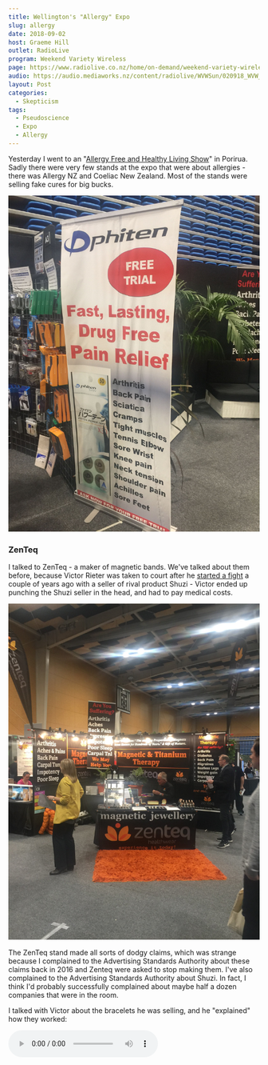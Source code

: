 ```yaml
---
title: Wellington's "Allergy" Expo
slug: allergy
date: 2018-09-02
host: Graeme Hill
outlet: RadioLive
program: Weekend Variety Wireless
page: https://www.radiolive.co.nz/home/on-demand/weekend-variety-wireless/2018/08/skeptical-thoughts--preaching-in-schools-and-allergy-expo-sed-.html
audio: https://audio.mediaworks.nz/content/radiolive/WVWSun/020918_WVW_Skepticalthoughts.mp3
layout: Post
categories:
  - Skepticism
tags:
  - Pseudoscience
  - Expo
  - Allergy
---
```


Yesterday I went to an "[Allergy Free and Healthy Living Show](http://www.healthylivingshow.co.nz/location/wellington/)" in Porirua. Sadly there were very few stands at the expo that were about allergies - there was Allergy NZ and Coeliac New Zealand. Most of the stands were selling fake cures for big bucks.

<!-- more -->

![Phiten](./IMG_3352.jpg)

### ZenTeq

I talked to ZenTeq - a maker of magnetic bands. We've talked about them before, because Victor Rieter was taken to court after he [started a fight](https://www.stuff.co.nz/national/health/85411808/stallholder-selling-health-bracelets-assaults-rival-at-home-show) a couple of years ago with a seller of rival product Shuzi - Victor ended up punching the Shuzi seller in the head, and had to pay medical costs.

![ZenTeq](./IMG_3355.jpg)


The ZenTeq stand made all sorts of dodgy claims, which was strange because I complained to the Advertising Standards Authority about these claims back in 2016 and Zenteq were asked to stop making them. I've also complained to the Advertising Standards Authority about Shuzi. In fact, I think I'd probably successfully complained about maybe half a dozen companies that were in the room.

I talked with Victor about the bracelets he was selling, and he "explained" how they worked:

<audio controls src="/media/audio/skepticism/ZenTeq.mp3" />

We then proceeded to test the bracelet with a common Applied Kinesiology test. I stood on one leg and put my arms out, and Victor pushed down on one arm which pushed me off balance and I had to put my leg back down to not fall over. Then I held the bracelet in my hand and we did the same thing, but this time I didn't lose my balance.

![Balance Test](./IMG_3363.jpg)


Skeptics know that this works because the pressure applied to the arm is applied in a different direction each time. If the force points away from the body, you will lose your balance, but if it's towards your body, you'll stay stable.

I asked Victor if we could try a blind test, where I wouldn't let him see if I was holding the bracelet or not and he would try to push me over. A few repeats of that would do a good job of working out whether the band worked. Victor declined my suggestion, saying that he was far too busy - despite the fact that nobody else was at his stall.

### ASEA

Next up was the ASEA stand, where the seller told me that she'd cured her cancer with healthy living many years ago, but that ASEA salt water can also cure cancer. When pressed about her own recovery, it turned out that she disagreed with medical professionals who told her that she didn't have cancer. So, essentially, she used natural methods to cure a cancer that probably didn't exist in the first place.

On the topic of allergies, we talked about her dairy allergy:

<audio controls src="/media/audio/skepticism/ASEA.mp3" />

It's about $200 for four 1 litre bottles, but it can be cheaper if you join their Multi Level Marketing scheme! I was recommended to use a four bottle case per month, which would set me back around $2,400 a year. Apparently this salt water protects against cancer, and so ideally I should drink it for the rest of my life.

We've talked about an ASEA seller in the past - "Dr" Monica Maritz, who was implicated in two unnecessary deaths of cancer sufferers last year.

### Avatar

I talked to someone from [Avatar](https://en.wikipedia.org/wiki/Avatar_Course), who tried to sell me a personal development course.

<audio controls src="/media/audio/skepticism/Avatar.mp3" />

A lot of what I heard, for example about "present time" and about Avatar being compatible with other religious beliefs, sounded eerily familiar. It turns out that Harry Palmer started his Avatar group by paying to re-use L. Ron Hubbard's Scientology Tech. At $400 for a two day course, it's a little bit more expensive than Scientology - but that's not an endorsement of LRH and his ideas!
